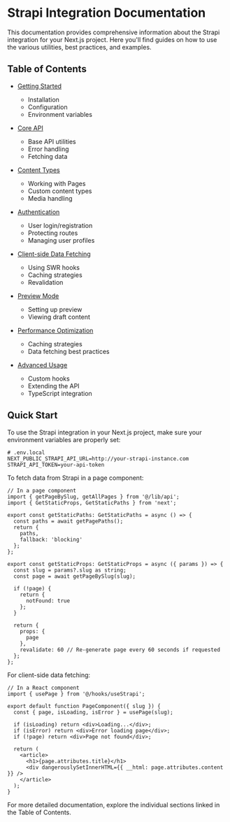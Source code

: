 # Strapi Integration Documentation

This documentation provides comprehensive information about the Strapi integration for your Next.js project. Here you'll find guides on how to use the various utilities, best practices, and examples.

## Table of Contents

- [Getting Started](./getting-started.md)
  - Installation
  - Configuration
  - Environment variables

- [Core API](./core-api.md)
  - Base API utilities
  - Error handling
  - Fetching data

- [Content Types](./content-types.md)
  - Working with Pages
  - Custom content types
  - Media handling

- [Authentication](./authentication.md)
  - User login/registration
  - Protecting routes
  - Managing user profiles

- [Client-side Data Fetching](./client-side-fetching.md)
  - Using SWR hooks
  - Caching strategies
  - Revalidation

- [Preview Mode](./preview-mode.md)
  - Setting up preview
  - Viewing draft content

- [Performance Optimization](./performance.md)
  - Caching strategies
  - Data fetching best practices

- [Advanced Usage](./advanced-usage.md)
  - Custom hooks
  - Extending the API
  - TypeScript integration

## Quick Start

To use the Strapi integration in your Next.js project, make sure your environment variables are properly set:

```env
# .env.local
NEXT_PUBLIC_STRAPI_API_URL=http://your-strapi-instance.com
STRAPI_API_TOKEN=your-api-token
```

To fetch data from Strapi in a page component:

```tsx
// In a page component
import { getPageBySlug, getAllPages } from '@/lib/api';
import { GetStaticProps, GetStaticPaths } from 'next';

export const getStaticPaths: GetStaticPaths = async () => {
  const paths = await getPagePaths();
  return {
    paths,
    fallback: 'blocking'
  };
};

export const getStaticProps: GetStaticProps = async ({ params }) => {
  const slug = params?.slug as string;
  const page = await getPageBySlug(slug);
  
  if (!page) {
    return {
      notFound: true
    };
  }
  
  return {
    props: {
      page
    },
    revalidate: 60 // Re-generate page every 60 seconds if requested
  };
};
```

For client-side data fetching:

```tsx
// In a React component
import { usePage } from '@/hooks/useStrapi';

export default function PageComponent({ slug }) {
  const { page, isLoading, isError } = usePage(slug);
  
  if (isLoading) return <div>Loading...</div>;
  if (isError) return <div>Error loading page</div>;
  if (!page) return <div>Page not found</div>;
  
  return (
    <article>
      <h1>{page.attributes.title}</h1>
      <div dangerouslySetInnerHTML={{ __html: page.attributes.content }} />
    </article>
  );
}
```

For more detailed documentation, explore the individual sections linked in the Table of Contents.